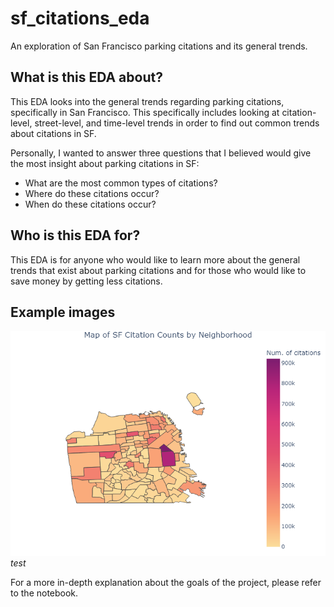 # sf_citations_eda
 An exploration of San Francisco parking citations and its general trends.
 
## What is this EDA about?
 This EDA looks into the general trends regarding parking citations, specifically in San Francisco. This specifically includes looking at citation-level, street-level, and time-level trends in order to find out common trends about citations in SF.
 
 Personally, I wanted to answer three questions that I believed would give the most insight about parking citations in SF:
  - What are the most common types of citations?
  - Where do these citations occur?
  - When do these citations occur?
 
 ## Who is this EDA for?
  This EDA is for anyone who would like to learn more about the general trends that exist about parking citations and for those who would like to save money by getting less citations.
  
 ## Example images
  ![](/images/fig1.png)
  *test*

For a more in-depth explanation about the goals of the project, please refer to the notebook.
